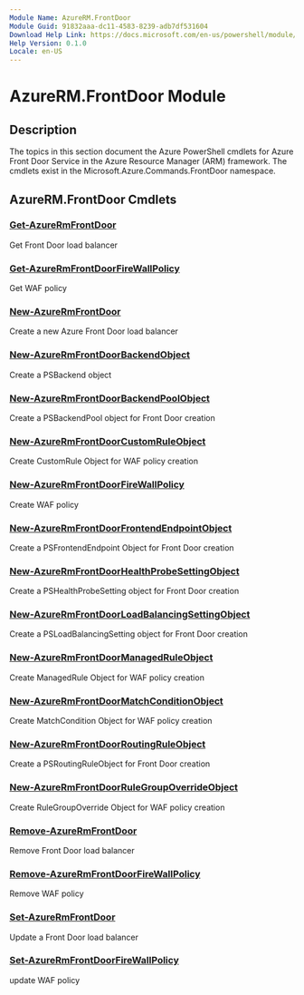 ```yaml
---
Module Name: AzureRM.FrontDoor
Module Guid: 91832aaa-dc11-4583-8239-adb7df531604
Download Help Link: https://docs.microsoft.com/en-us/powershell/module/azurerm.frontdoor
Help Version: 0.1.0
Locale: en-US
---
```


# AzureRM.FrontDoor Module
## Description
The topics in this section document the Azure PowerShell cmdlets for Azure Front Door Service in the Azure Resource Manager (ARM) framework. The cmdlets exist in the Microsoft.Azure.Commands.FrontDoor namespace.

## AzureRM.FrontDoor Cmdlets
### [Get-AzureRmFrontDoor](Get-AzureRmFrontDoor.md)
Get Front Door load balancer

### [Get-AzureRmFrontDoorFireWallPolicy](Get-AzureRmFrontDoorFireWallPolicy.md)
Get WAF policy

### [New-AzureRmFrontDoor](New-AzureRmFrontDoor.md)
Create a new Azure Front Door load balancer

### [New-AzureRmFrontDoorBackendObject](New-AzureRmFrontDoorBackendObject.md)
Create a PSBackend object

### [New-AzureRmFrontDoorBackendPoolObject](New-AzureRmFrontDoorBackendPoolObject.md)
Create a PSBackendPool object for Front Door creation

### [New-AzureRmFrontDoorCustomRuleObject](New-AzureRmFrontDoorCustomRuleObject.md)
Create CustomRule Object for WAF policy creation

### [New-AzureRmFrontDoorFireWallPolicy](New-AzureRmFrontDoorFireWallPolicy.md)
Create WAF policy

### [New-AzureRmFrontDoorFrontendEndpointObject](New-AzureRmFrontDoorFrontendEndpointObject.md)
Create a PSFrontendEndpoint Object for Front Door creation

### [New-AzureRmFrontDoorHealthProbeSettingObject](New-AzureRmFrontDoorHealthProbeSettingObject.md)
Create a PSHealthProbeSetting object for Front Door creation

### [New-AzureRmFrontDoorLoadBalancingSettingObject](New-AzureRmFrontDoorLoadBalancingSettingObject.md)
Create a PSLoadBalancingSetting object for Front Door creation

### [New-AzureRmFrontDoorManagedRuleObject](New-AzureRmFrontDoorManagedRuleObject.md)
Create ManagedRule Object for WAF policy creation

### [New-AzureRmFrontDoorMatchConditionObject](New-AzureRmFrontDoorMatchConditionObject.md)
Create MatchCondition Object for WAF policy creation

### [New-AzureRmFrontDoorRoutingRuleObject](New-AzureRmFrontDoorRoutingRuleObject.md)
Create a PSRoutingRuleObject for Front Door creation

### [New-AzureRmFrontDoorRuleGroupOverrideObject](New-AzureRmFrontDoorRuleGroupOverrideObject.md)
Create RuleGroupOverride Object for WAF policy creation

### [Remove-AzureRmFrontDoor](Remove-AzureRmFrontDoor.md)
Remove Front Door load balancer

### [Remove-AzureRmFrontDoorFireWallPolicy](Remove-AzureRmFrontDoorFireWallPolicy.md)
Remove WAF policy

### [Set-AzureRmFrontDoor](Set-AzureRmFrontDoor.md)
Update a Front Door load balancer

### [Set-AzureRmFrontDoorFireWallPolicy](Set-AzureRmFrontDoorFireWallPolicy.md)
update WAF policy

